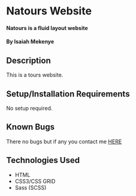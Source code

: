 # Natours Website
#### Natours is a fluid layout website
#### By **Isaiah Mekenye**
## Description
This is a tours website.
## Setup/Installation Requirements
No setup required.
## Known Bugs
There no bugs but if any you contact me <a href="https://github.com/imekenye/natours-projects/issues/new">HERE</a>
## Technologies Used
* HTML
* CSS3/CSS GRID
* Sass (SCSS)
